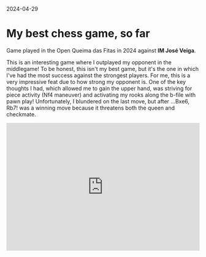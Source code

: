 2024-04-29
# My best chess game, so far

Game played in the Open Queima das Fitas in 2024 against **IM José Veiga**.


This is an interesting game where I outplayed my opponent in the middlegame! To be honest, this isn't my best game, but it's the one in which I've had the most success against the strongest players. For me, this is a very impressive feat due to how strong my opponent is. One of the key thoughts I had, which allowed me to gain the upper hand, was striving for piece activity (Nf4 maneuver) and activating my rooks along the b-file with pawn play! Unfortunately, I blundered on the last move, but after ...Bxe6, Rb7! was a winning move because it threatens both the queen and checkmate.

<div style="position: relative; padding-bottom: 66.25%; height: 0; overflow: hidden; max-width: 110%;">
    <iframe src="https://lichess.org/study/embed/novXTHuF/79qZR9Uy#last?theme=green&bg=light" style="position: absolute; top: 0; left: 0; width: 100%; height: 100%; border: 0;"></iframe>
</div>

